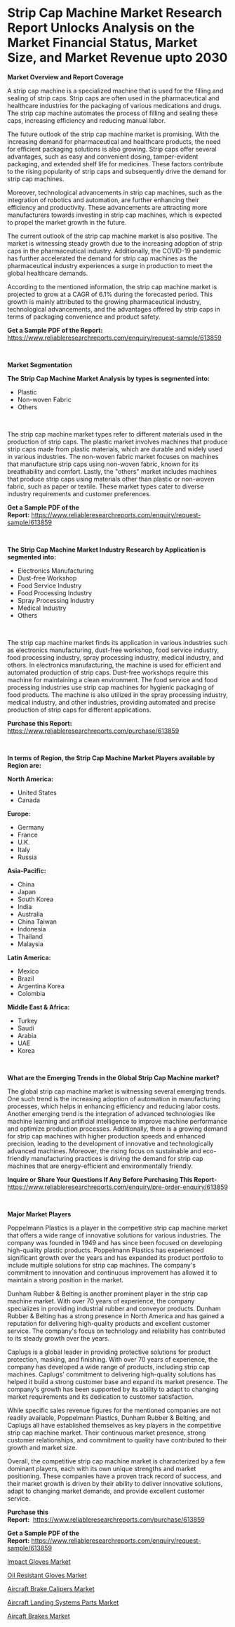 <p><h1>Strip Cap Machine Market Research Report Unlocks Analysis on the Market Financial Status, Market Size, and Market Revenue upto 2030</h1></p><p><strong>Market Overview and Report Coverage</strong></p>
<p><p>A strip cap machine is a specialized machine that is used for the filling and sealing of strip caps. Strip caps are often used in the pharmaceutical and healthcare industries for the packaging of various medications and drugs. The strip cap machine automates the process of filling and sealing these caps, increasing efficiency and reducing manual labor.</p><p>The future outlook of the strip cap machine market is promising. With the increasing demand for pharmaceutical and healthcare products, the need for efficient packaging solutions is also growing. Strip caps offer several advantages, such as easy and convenient dosing, tamper-evident packaging, and extended shelf life for medicines. These factors contribute to the rising popularity of strip caps and subsequently drive the demand for strip cap machines.</p><p>Moreover, technological advancements in strip cap machines, such as the integration of robotics and automation, are further enhancing their efficiency and productivity. These advancements are attracting more manufacturers towards investing in strip cap machines, which is expected to propel the market growth in the future.</p><p>The current outlook of the strip cap machine market is also positive. The market is witnessing steady growth due to the increasing adoption of strip caps in the pharmaceutical industry. Additionally, the COVID-19 pandemic has further accelerated the demand for strip cap machines as the pharmaceutical industry experiences a surge in production to meet the global healthcare demands.</p><p>According to the mentioned information, the strip cap machine market is projected to grow at a CAGR of 6.1% during the forecasted period. This growth is mainly attributed to the growing pharmaceutical industry, technological advancements, and the advantages offered by strip caps in terms of packaging convenience and product safety.</p></p>
<p><strong>Get a Sample PDF of the Report:</strong> <a href="https://www.reliableresearchreports.com/enquiry/request-sample/613859">https://www.reliableresearchreports.com/enquiry/request-sample/613859</a></p>
<p>&nbsp;</p>
<p><strong>Market Segmentation</strong></p>
<p><strong>The Strip Cap Machine Market Analysis by types is segmented into:</strong></p>
<p><ul><li>Plastic</li><li>Non-woven Fabric</li><li>Others</li></ul></p>
<p>&nbsp;</p>
<p><p>The strip cap machine market types refer to different materials used in the production of strip caps. The plastic market involves machines that produce strip caps made from plastic materials, which are durable and widely used in various industries. The non-woven fabric market focuses on machines that manufacture strip caps using non-woven fabric, known for its breathability and comfort. Lastly, the "others" market includes machines that produce strip caps using materials other than plastic or non-woven fabric, such as paper or textile. These market types cater to diverse industry requirements and customer preferences.</p></p>
<p><strong>Get a Sample PDF of the Report:</strong>&nbsp;<a href="https://www.reliableresearchreports.com/enquiry/request-sample/613859">https://www.reliableresearchreports.com/enquiry/request-sample/613859</a></p>
<p>&nbsp;</p>
<p><strong>The Strip Cap Machine Market Industry Research by Application is segmented into:</strong></p>
<p><ul><li>Electronics Manufacturing</li><li>Dust-free Workshop</li><li>Food Service Industry</li><li>Food Processing Industry</li><li>Spray Processing Industry</li><li>Medical Industry</li><li>Others</li></ul></p>
<p>&nbsp;</p>
<p><p>The strip cap machine market finds its application in various industries such as electronics manufacturing, dust-free workshop, food service industry, food processing industry, spray processing industry, medical industry, and others. In electronics manufacturing, the machine is used for efficient and automated production of strip caps. Dust-free workshops require this machine for maintaining a clean environment. The food service and food processing industries use strip cap machines for hygienic packaging of food products. The machine is also utilized in the spray processing industry, medical industry, and other industries, providing automated and precise production of strip caps for different applications.</p></p>
<p><strong>Purchase this Report:</strong>&nbsp; <a href="https://www.reliableresearchreports.com/purchase/613859">https://www.reliableresearchreports.com/purchase/613859</a></p>
<p>&nbsp;</p>
<p><strong>In terms of Region, the Strip Cap Machine Market Players available by Region are:</strong></p>
<p>
    <p> <strong> North America: </strong>
        <ul>
            <li>United States</li>
            <li>Canada</li>
        </ul>
        </p> 
    <p> <strong> Europe: </strong>
        <ul>
            <li>Germany</li>
            <li>France</li>
            <li>U.K.</li>
            <li>Italy</li>
            <li>Russia</li>
        </ul>
        </p> 
    <p> <strong> Asia-Pacific: </strong>
        <ul>
            <li>China</li>
            <li>Japan</li>
            <li>South Korea</li>
            <li>India</li>
            <li>Australia</li>
            <li>China Taiwan</li>
            <li>Indonesia</li>
            <li>Thailand</li>
            <li>Malaysia</li>
        </ul>
        </p> 
    <p> <strong> Latin America: </strong>
        <ul>
            <li>Mexico</li>
            <li>Brazil</li>
            <li>Argentina Korea</li>
            <li>Colombia</li>
        </ul>
        </p> 
    <p> <strong> Middle East & Africa: </strong>
        <ul>
            <li>Turkey</li>
            <li>Saudi</li>
            <li>Arabia</li>
            <li>UAE</li>
            <li>Korea</li>
        </ul>
    </p>
    </p>
<p>&nbsp;</p>
<p><strong>What are the Emerging Trends in the Global Strip Cap Machine market?</strong></p>
<p><p>The global strip cap machine market is witnessing several emerging trends. One such trend is the increasing adoption of automation in manufacturing processes, which helps in enhancing efficiency and reducing labor costs. Another emerging trend is the integration of advanced technologies like machine learning and artificial intelligence to improve machine performance and optimize production processes. Additionally, there is a growing demand for strip cap machines with higher production speeds and enhanced precision, leading to the development of innovative and technologically advanced machines. Moreover, the rising focus on sustainable and eco-friendly manufacturing practices is driving the demand for strip cap machines that are energy-efficient and environmentally friendly.</p></p>
<p><strong>Inquire or Share Your Questions If Any Before Purchasing This Report</strong>- <a href="https://www.reliableresearchreports.com/enquiry/pre-order-enquiry/613859">https://www.reliableresearchreports.com/enquiry/pre-order-enquiry/613859</a></p>
<p>&nbsp;</p>
<p><strong>Major Market Players</strong></p>
<p><p>Poppelmann Plastics is a player in the competitive strip cap machine market that offers a wide range of innovative solutions for various industries. The company was founded in 1949 and has since been focused on developing high-quality plastic products. Poppelmann Plastics has experienced significant growth over the years and has expanded its product portfolio to include multiple solutions for strip cap machines. The company's commitment to innovation and continuous improvement has allowed it to maintain a strong position in the market.</p><p>Dunham Rubber & Belting is another prominent player in the strip cap machine market. With over 70 years of experience, the company specializes in providing industrial rubber and conveyor products. Dunham Rubber & Belting has a strong presence in North America and has gained a reputation for delivering high-quality products and excellent customer service. The company's focus on technology and reliability has contributed to its steady growth over the years.</p><p>Caplugs is a global leader in providing protective solutions for product protection, masking, and finishing. With over 70 years of experience, the company has developed a wide range of products, including strip cap machines. Caplugs' commitment to delivering high-quality solutions has helped it build a strong customer base and expand its market presence. The company's growth has been supported by its ability to adapt to changing market requirements and its dedication to customer satisfaction.</p><p>While specific sales revenue figures for the mentioned companies are not readily available, Poppelmann Plastics, Dunham Rubber & Belting, and Caplugs all have established themselves as key players in the competitive strip cap machine market. Their continuous market presence, strong customer relationships, and commitment to quality have contributed to their growth and market size.</p><p>Overall, the competitive strip cap machine market is characterized by a few dominant players, each with its own unique strengths and market positioning. These companies have a proven track record of success, and their market growth is driven by their ability to deliver innovative solutions, adapt to changing market demands, and provide excellent customer service.</p></p>
<p><strong>Purchase this Report:</strong>&nbsp;&nbsp;<a href="https://www.reliableresearchreports.com/purchase/613859">https://www.reliableresearchreports.com/purchase/613859</a></p>
<p></p>
<p><strong>Get a Sample PDF of the Report:</strong>&nbsp;<a href="https://www.reliableresearchreports.com/enquiry/request-sample/613859">https://www.reliableresearchreports.com/enquiry/request-sample/613859</a></p>
<p><p><a href="https://medium.com/@dessiefadel/impact-gloves-market-size-growth-forecast-2023-2030-8a91a4dfba24">Impact Gloves Market</a></p><p><a href="https://medium.com/@marcellakin2023/oil-resistant-gloves-market-size-growth-forecast-2023-2030-f1dba6892779">Oil Resistant Gloves Market</a></p><p><a href="https://www.linkedin.com/pulse/aircraft-brake-calipers-market-insights-players-forecast-till/">Aircraft Brake Calipers Market</a></p><p><a href="https://www.linkedin.com/pulse/decoding-aircraft-landing-systems-parts-market-deep-dive/">Aircraft Landing Systems Parts Market</a></p><p><a href="https://www.linkedin.com/pulse/aircaft-brakes-market-size-share-global-analysis-report-2023/">Aircaft Brakes Market</a></p></p>